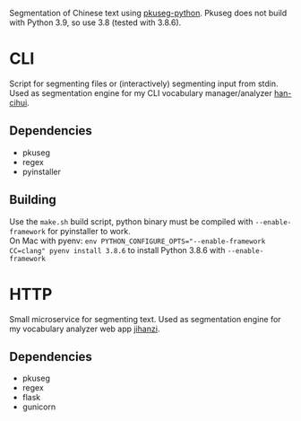 Segmentation of Chinese text using [pkuseg-python](https://github.com/lancopku/pkuseg-python).
Pkuseg does not build with Python 3.9, so use 3.8 (tested with 3.8.6).

# CLI
Script for segmenting files or (interactively) segmenting input from stdin.
Used as segmentation engine for my CLI vocabulary manager/analyzer [han-cihui](https://github.com/jannes/han-cihui).

## Dependencies
- pkuseg
- regex
- pyinstaller

## Building
Use the `make.sh` build script, python binary must be compiled with `--enable-framework` for pyinstaller to work.  
On Mac with pyenv: `env PYTHON_CONFIGURE_OPTS="--enable-framework CC=clang" pyenv install 3.8.6` to install Python 3.8.6 with `--enable-framework`

# HTTP
Small microservice for segmenting text.
Used as segmentation engine for my vocabulary analyzer web app [jihanzi](https://www.jihanzi.com).

## Dependencies
- pkuseg
- regex
- flask
- gunicorn

